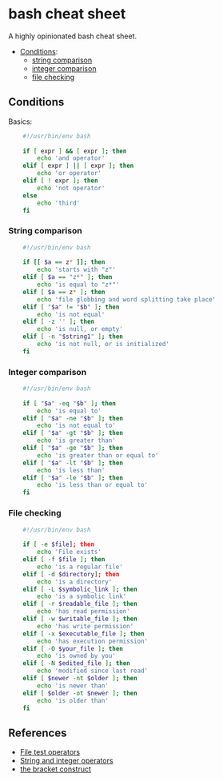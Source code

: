 # bash cheat sheet

A highly opinionated bash cheat sheet.

* [Conditions](#conditions):
  * [string comparison](#string-comparison)
  * [integer comparison](#integer-comparison)
  * [file checking](#file-checking)

## Conditions

Basics:

```bash
    #!/usr/bin/env bash
    
    if [ expr ] && [ expr ]; then
        echo 'and operator'
    elif [ expr ] || [ expr ]; then
        echo 'or operator'
    elif [ ! expr ]; then
        echo 'not operator'
    else
        echo 'third'
    fi
```

### String comparison

```bash
    #!/usr/bin/env bash
    
    if [[ $a == z* ]]; then
        echo 'starts with "z"'
    elif [ $a == "z*" ]; then
        echo 'is equal to "z*"'
    elif [ $a == z* ]; then
        echo 'file globbing and word splitting take place'
    elif [ "$a" != "$b" ]; then
        echo 'is not equal'
    elif [ -z '' ]; then
        echo 'is null, or empty'
    elif [ -n "$string1" ]; then
        echo 'is not null, or is initialized'
    fi
```

### Integer comparison

```bash
    #!/usr/bin/env bash
    
    if [ "$a" -eq "$b" ]; then
        echo 'is equal to'
    elif [ "$a" -ne "$b" ]; then
        echo 'is not equal to'
    elif [ "$a" -gt "$b" ]; then
        echo 'is greater than'
    elif [ "$a" -ge "$b" ]; then
        echo 'is greater than or equal to'
    elif [ "$a" -lt "$b" ]; then
        echo 'is less than'
    elif [ "$a" -le "$b" ]; then
        echo 'is less than or equal to'
    fi
```

### File checking

```bash
    #!/usr/bin/env bash
    
    if [ -e $file]; then
        echo 'File exists'
    elif [ -f $file ]; then
        echo 'is a regular file'
    elif [ -d $directory]; then
        echo 'is a directory'
    elif [ -L $symbolic_link ]; then
        echo 'is a symbolic link'
    elif [ -r $readable_file ]; then
        echo 'has read permission'
    elif [ -w $writable_file ]; then
        echo 'has write permission'
    elif [ -x $executable_file ]; then
        echo 'has execution permission'
    elif [ -O $your_file ]; then
        echo 'is owned by you'
    elif [ -N $edited_file ]; then
        echo 'modified since last read'
    elif [ $newer -nt $older ]; then
        echo 'is newer than'
    elif [ $older -ot $newer ]; then
        echo 'is older than'
    fi
```

## References

* [File test operators](http://tldp.org/LDP/abs/html/fto.html)
* [String and integer operators](http://tldp.org/LDP/abs/html/comparison-ops.html)
* [the bracket construct](http://tldp.org/LDP/abs/html/testconstructs.html#DBLBRACKETS)
